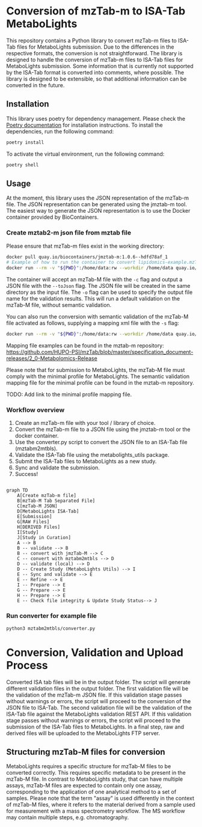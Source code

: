 # Conversion of mzTab-m to ISA-Tab MetaboLights

This repository contains a Python library to convert mzTab-m files to ISA-Tab files for MetaboLights submission.
Due to the differences in the respective formats, the conversion is not straightforward. The library is designed to handle the conversion of mzTab-m files to ISA-Tab files for MetaboLights submission. Some information that is currently not supported by the ISA-Tab format is converted into comments, where possible. The library is designed to be extensible, so that additional information can be converted in the future.

## Installation

This library uses poetry for dependency management. Please check the [Poetry documentation](https://python-poetry.org/docs/) for installation instructions.
To install the dependencies, run the following command:

```bash
poetry install
```

To activate the virtual environment, run the following command:

```bash
poetry shell
```

## Usage

At the moment, this library uses the JSON representation of the mzTab-m file. The JSON representation can be generated using the jmztab-m tool. The easiest way to generate the JSON representation is to use the Docker container provided by BioContainers.

### Create mztab2-m json file from mztab file

Please ensure that mzTab-m files exist in the working directory:

```bash
docker pull quay.io/biocontainers/jmztab-m:1.0.6--hdfd78af_1
# Example of how to run the container to convert lipidomics-example.mzTab file on current working directory to lipidomics-example.mzTab.json file
docker run --rm -v "${PWD}":/home/data:rw --workdir /home/data quay.io/biocontainers/jmztab-m:1.0.6--hdfd78af_1 jmztab-m -c "/home/data/lipidomics-example.mzTab" --toJson -o "/home/data/validation.txt"
```

The container will accept an mzTab-M file with the `-c` flag and output a JSON file with the `--toJson` flag. The JSON file will be created in the same directory as the input file. The `-o` flag can be used to specify the output file name for the validation results. This will run a default validation on the mzTab-M file, without semantic validation. 

You can also run the conversion with semantic validation of the mzTab-M file activated as follows, supplying a mapping xml file with the `-s` flag:

```bash
docker run --rm -v "${PWD}":/home/data:rw --workdir /home/data quay.io/biocontainers/jmztab-m:1.0.6--hdfd78af_1 jmztab-m -c "/home/data/lipidomics-example.mzTab" --toJson -o "/home/data/validation.txt" -s /home/data/mappingFile.xml
```

Mapping file examples can be found in the mztab-m repository: https://github.com/HUPO-PSI/mzTab/blob/master/specification_document-releases/2_0-Metabolomics-Release 

Please note that for submission to MetaboLights, the mzTab-M file must comply with the minimal profile for MetaboLights. The semantic validation mapping file for the minimal profile can be found in the mztab-m repository.

TODO: Add link to the minimal profile mapping file.

### Workflow overview

1. Create an mzTab-m file with your tool / library of choice.
2. Convert the mzTab-m file to a JSON file using the jmztab-m tool or the docker container.
3. Use the converter.py script to convert the JSON file to an ISA-Tab file (mztabm2mtbls).
4. Validate the ISA-Tab file using the metabolights_utils package.
5. Submit the ISA-Tab files to MetaboLights as a new study.
6. Sync and validate the submission.
7. Success!

```mermaid
    
graph TD
    A[Create mzTab-m file]
    B[mzTab-M Tab Separated File]
    C[mzTab-M JSON]
    D[MetaboLights ISA-Tab]
    E[Submission]
    G[RAW Files]
    H[DERIVED Files]
    I[Study]
    J[Study in Curation]
    A --> B
    B -- validate --> B
    B -- convert with jmzTab-M --> C
    C -- convert with mztabm2mtbls --> D
    D -- validate (local) --> D
    D -- Create Study (MetaboLights Utils) --> I
    E -- Sync and validate --> E 
    E -- Refine --> E
    I -- Prepare --> E
    G -- Prepare --> E
    H -- Prepare --> E
    E -- Check file integrity & Update Study Status--> J

```

### Run converter for example file

```bash
python3 mztabm2mtbls/converter.py
```

# Conversion, Validation and Upload Process
Converted ISA tab files will be in the output folder.
The script will generate different validation files in the output folder. 
The first validation file will be the validation of the mzTab-m JSON file. If this validation stage passes without warnings or errors, the script will proceed to the conversion of the JSON file to ISA-Tab. The second validation file will be the validation of the ISA-Tab file against the MetaboLights validation REST API. If this validation stage passes without warnings or errors, the script will proceed to the submission of the ISA-Tab files to MetaboLights.
In a final step, raw and derived files will be uploaded to the MetaboLights FTP server.

## Structuring mzTab-M files for conversion

MetaboLights requires a specific structure for mzTab-M files to be converted correctly. This requires specific metadata to be present in the mzTab-M file. In contrast to MetaboLights study, that can have multiple assays, mzTab-M files are expected to contain only one assay, corresponding to the application of one analytical method to a set of samples. Please note that the term "assay" is used differently in the context of mzTab-M files, where it refers to the material derived from a sample used for measurement with a mass spectrometry workflow. The MS workflow may contain multiple steps, e.g. chromatography.